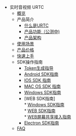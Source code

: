 * 实时音视频 URTC
    * [概览](video/urtc/overview)
    * 产品简介
        * [什么是URTC](video/urtc/introduction/concept)
        * [产品功能（公测中)](video/urtc/introduction/functions)
        * [产品架构](video/urtc/introduction/structure)
    * [使用场景](video/urtc/scenario)
    * [产品价格](video/urtc/price)
    * [快速上手](video/urtc/quick)
    * SDK操作指南
        * [Token生成指导](video/urtc/sdk/token)
        * [Android SDK指南](video/urtc/sdk/android)
        * [IOS SDK 指南](video/urtc/sdk/ios)
        * [MAC OS SDK 指南](video/urtc/sdk/macos)
        * [Windows SDK指南](video/urtc/sdk/windows)
        * [WEB SDK指南]      
                       * [Windows SDK指南](video/urtc/sdk/windows)    
                       * [WEB SDK指南](video/urtc/sdk/web/websdk)     
                       * [WEB屏幕共享接入指南](video/urtc/sdk/web/webscreenshare)       
        * [Electron SDK指南](video/urtc/sdk/electron)
    * [FAQ](video/urtc/faq)
    
    
   
   
    
        
